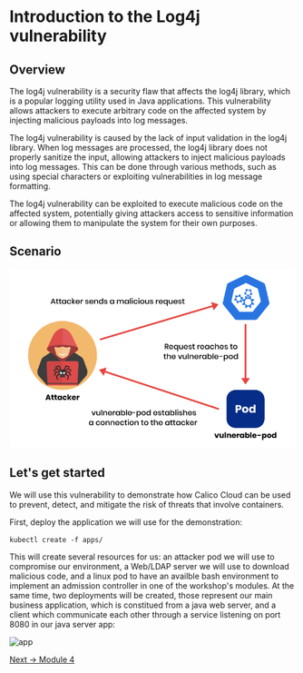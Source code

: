 # Introduction to the Log4j vulnerability

## Overview

The log4j vulnerability is a security flaw that affects the log4j library, which is a popular logging utility used in Java applications. This vulnerability allows attackers to execute arbitrary code on the affected system by injecting malicious payloads into log messages.

The log4j vulnerability is caused by the lack of input validation in the log4j library. When log messages are processed, the log4j library does not properly sanitize the input, allowing attackers to inject malicious payloads into log messages. This can be done through various methods, such as using special characters or exploiting vulnerabilities in log message formatting.

The log4j vulnerability can be exploited to execute malicious code on the affected system, potentially giving attackers access to sensitive information or allowing them to manipulate the system for their own purposes.


## Scenario

![intro](img/log4j-exploit.png)


## Let's get started

We will use this vulnerability to demonstrate how Calico Cloud can be used to prevent, detect, and mitigate the risk of threats that involve containers.

First, deploy the application we will use for the demonstration:

```
kubectl create -f apps/
```

This will create several resources for us: an attacker pod we will use to compromise our environment, a Web/LDAP server we will use to download malicious code, and a linux pod to have an availble bash environment to implement an admission controller in one of the workshop's modules. At the same time, two deployments will be created, those represent our main business application, which is constitued from a java web server, and a client which communicate each other through a service listening on port 8080 in our java server app:

![app](img/app.png)

[Next -> Module 4](prevention.md)
